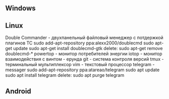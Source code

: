 Windows
---------------------------



Linux
---------------------------
Double Commander - двухпанельный файловый менеджер с потдержкой плагинов TC
    sudo add-apt-repository ppa:alexx2000/doublecmd
    sudo apt-get update
    sudo apt-get install doublecmd-gtk
    delete: sudo apt-get remove doublecmd-*
powertop - монитор потребителей энергии
iotop - монитор взаимодействия с винтом - ерунда
git - система контроля версий
tmux - терминальный мультиплексор
vim - текстовый процессор
telegram - messager
    sudo add-apt-repository ppa:atareao/telegram
    sudo apt update
    sudo apt install telegram
    delete: sudo apt purge telegram

Android
---------------------------
